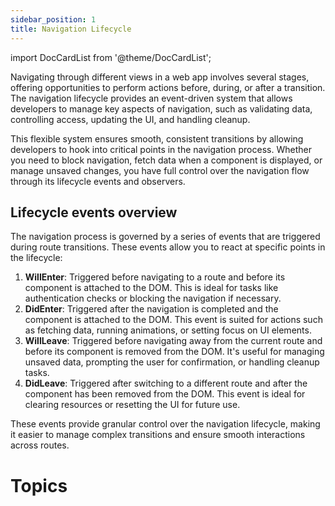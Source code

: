 ```yaml
---
sidebar_position: 1
title: Navigation Lifecycle
---
```


<!-- vale off -->
import DocCardList from '@theme/DocCardList';

<!-- vale on -->

Navigating through different views in a web app involves several stages, offering opportunities to perform actions before, during, or after a transition. The navigation lifecycle provides an event-driven system that allows developers to manage key aspects of navigation, such as validating data, controlling access, updating the UI, and handling cleanup.

This flexible system ensures smooth, consistent transitions by allowing developers to hook into critical points in the navigation process. Whether you need to block navigation, fetch data when a component is displayed, or manage unsaved changes, you have full control over the navigation flow through its lifecycle events and observers.

## Lifecycle events overview

The navigation process is governed by a series of events that are triggered during route transitions. These events allow you to react at specific points in the lifecycle:

1. **WillEnter**: Triggered before navigating to a route and before its component is attached to the DOM. This is ideal for tasks like authentication checks or blocking the navigation if necessary.
2. **DidEnter**: Triggered after the navigation is completed and the component is attached to the DOM. This event is suited for actions such as fetching data, running animations, or setting focus on UI elements.
3. **WillLeave**: Triggered before navigating away from the current route and before its component is removed from the DOM. It's useful for managing unsaved data, prompting the user for confirmation, or handling cleanup tasks.
4. **DidLeave**: Triggered after switching to a different route and after the component has been removed from the DOM. This event is ideal for clearing resources or resetting the UI for future use.

These events provide granular control over the navigation lifecycle, making it easier to manage complex transitions and ensure smooth interactions across routes.

# Topics

<DocCardList className="topics-section" />